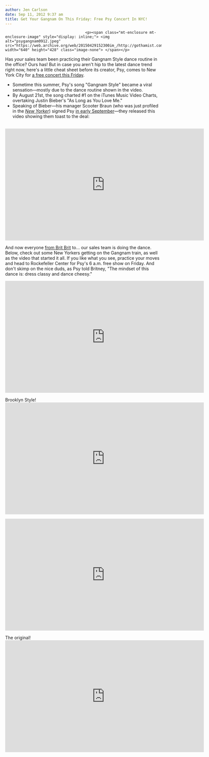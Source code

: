 ```yaml
---
author: Jen Carlson
date: Sep 11, 2012 9:37 am
title: Get Your Gangnam On This Friday: Free Psy Concert In NYC!
---
```


	
										<p><span class="mt-enclosure mt-enclosure-image" style="display: inline;"> <img alt="psygangnam0912.jpeg" src="https://web.archive.org/web/20150429152300im_/http://gothamist.com/attachments/arts_jen/psygangnam0912.jpeg" width="640" height="428" class="image-none"> </span></p>

<p>Has <em>your</em> sales team been practicing their Gangnam Style dance routine in the office? Ours has! But in case you aren&apos;t hip to the latest dance trend right now, here&apos;s a little cheat sheet before its creator, Psy, comes to New York City for <a href="https://web.archive.org/web/20150429152300/http://toyotaconcertseries.today.com/_news/2012/09/10/13785811-south-korean-rapper-psy-joins-today-concert-lineup?lite">a free concert this Friday</a>.</p><ul><li>Sometime this summer, Psy&apos;s song &quot;Gangnam Style&quot; became a viral sensation&#x2014;mostly due to the dance routine shown in the video.<br>
</li><li>By August 21st, the song charted #1 on the iTunes Music Video Charts, overtaking Justin Bieber&apos;s &quot;As Long as You Love Me.&quot;<br>
</li><li>Speaking of Bieber&#x2014;his manager Scooter Braun (who was just profiled in the <a href="https://web.archive.org/web/20150429152300/http://www.newyorker.com/reporting/2012/09/03/120903fa_fact_widdicombe"><em>New Yorker</em></a>) signed Psy <a href="https://web.archive.org/web/20150429152300/http://mediadecoder.blogs.nytimes.com/2012/09/04/digital-notes-justin-biebers-manager-signs-korean-web-star-psy/">in early September</a>&#x2014;they released this video showing them toast to the deal:</li></ul><br>
<iframe width="640" height="360" src="https://web.archive.org/web/20150429152300if_/http://www.youtube-nocookie.com/embed/sOn3aWDHlsE" frameborder="0" allowfullscreen></iframe><p></p>

<p>And now everyone <a href="https://web.archive.org/web/20150429152300/http://www.youtube.com/watch?v=EXHulxU7D3Y">from Brit Brit</a> to... our sales team is doing the dance. Below, check out some New Yorkers getting on the Gangnam train, as well as the video that started it all. If you like what you see, practice your moves and head to Rockefeller Center for Psy&apos;s 6 a.m. free show on Friday. And don&apos;t skimp on the nice duds, as Psy told Britney, &quot;The mindset of this dance is: dress classy and dance cheesy.&quot;</p>

<p><iframe width="640" height="360" src="https://web.archive.org/web/20150429152300if_/http://www.youtube-nocookie.com/embed/i6fuNsmEynM" frameborder="0" allowfullscreen></iframe></p>

<p>Brooklyn Style!<br>
<iframe width="640" height="360" src="https://web.archive.org/web/20150429152300if_/http://www.youtube-nocookie.com/embed/YRo8oFtDryI" frameborder="0" allowfullscreen></iframe></p>

<p><iframe width="640" height="360" src="https://web.archive.org/web/20150429152300if_/http://www.youtube-nocookie.com/embed/DqJrYH4RqNg" frameborder="0" allowfullscreen></iframe></p>

<p>The original!<br>
<iframe width="640" height="360" src="https://web.archive.org/web/20150429152300if_/http://www.youtube-nocookie.com/embed/9bZkp7q19f0" frameborder="0" allowfullscreen></iframe></p>					
										
									
				